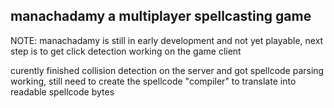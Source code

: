 manachadamy
a multiplayer spellcasting game
--------------------------------

NOTE: manachadamy is still in early development and not yet playable, next step is to get click detection working on 
the game client

curently finished collision detection on the server and got spellcode parsing working, 
still need to create the spellcode "compiler" to translate into readable spellcode bytes 
